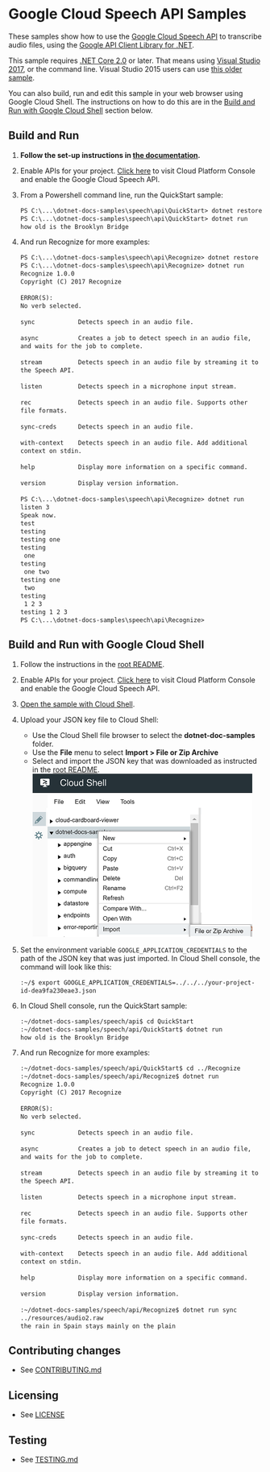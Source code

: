 # Google Cloud Speech API Samples

These samples show how to use the [Google Cloud Speech API](http://cloud.google.com/speech)
to transcribe audio files, using the [Google API Client Library for
.NET](https://developers.google.com/api-client-library/dotnet/).

This sample requires [.NET Core 2.0](
    https://www.microsoft.com/net/core) or later.  That means using
[Visual Studio 2017](
    https://www.visualstudio.com/), or the command line.  Visual Studio 2015 users
can use [this older sample](
    https://github.com/GoogleCloudPlatform/dotnet-docs-samples/tree/vs2015/speech/api).

You can also build, run and edit this sample in your web browser using Google Cloud Shell. 
The instructions on how to do this are in the [Build and Run with Google Cloud
Shell](#cloudshell) section below.

## Build and Run

1.  **Follow the set-up instructions in [the documentation](https://cloud.google.com/dotnet/docs/setup).**

4.  Enable APIs for your project.
    [Click here](https://console.cloud.google.com/flows/enableapi?apiid=speech.googleapis.com&showconfirmation=true)
    to visit Cloud Platform Console and enable the Google Cloud Speech API.

9.  From a Powershell command line, run the QuickStart sample:
    ```
    PS C:\...\dotnet-docs-samples\speech\api\QuickStart> dotnet restore
    PS C:\...\dotnet-docs-samples\speech\api\QuickStart> dotnet run
    how old is the Brooklyn Bridge
    ```
    
9.  And run Recognize for more examples:
    ```
    PS C:\...\dotnet-docs-samples\speech\api\Recognize> dotnet restore
    PS C:\...\dotnet-docs-samples\speech\api\Recognize> dotnet run
    Recognize 1.0.0
    Copyright (C) 2017 Recognize

    ERROR(S):
    No verb selected.

    sync            Detects speech in an audio file.

    async           Creates a job to detect speech in an audio file, and waits for the job to complete.

    stream          Detects speech in an audio file by streaming it to the Speech API.

    listen          Detects speech in a microphone input stream.

    rec             Detects speech in an audio file. Supports other file formats.

    sync-creds      Detects speech in an audio file.

    with-context    Detects speech in an audio file. Add additional context on stdin.

    help            Display more information on a specific command.

    version         Display version information.
    
    PS C:\...\dotnet-docs-samples\speech\api\Recognize> dotnet run listen 3
    Speak now.
    test
    testing
    testing one
    testing
     one
    testing
     one two
    testing one
     two
    testing
     1 2 3
    testing 1 2 3
    PS C:\...\dotnet-docs-samples\speech\api\Recognize>
    ```

## <a name="cloudshell"></a>Build and Run with Google Cloud Shell

1.  Follow the instructions in the [root README](https://github.com/GoogleCloudPlatform/dotnet-docs-samples/blob/master/README.md).
1.  Enable APIs for your project. <a target='_blank' href="https://console.cloud.google.com/flows/enableapi?apiid=speech.googleapis.com&showconfirmation=true">Click here</a> to visit Cloud Platform Console and enable the Google Cloud Speech API.
1.  <a target='_blank' href="https://console.cloud.google.com/cloudshell/open?git_repo=https://github.com/GoogleCloudPlatform/dotnet-docs-samples&page=editor&open_in_viewer=README.md&working_dir=speech/api">Open the sample with Cloud Shell</a>.
1.  Upload your JSON key file to Cloud Shell:
    *  Use the Cloud Shell file browser to select the **dotnet-doc-samples** folder.
    *  Use the **File** menu to select **Import > File or Zip Archive**
    *  Select and import the JSON key that was downloaded as instructed in the  [root README](https://github.com/GoogleCloudPlatform/dotnet-docs-samples/blob/master/README.md).
    ![Use the Cloud Shell file browser to Import > File](cloud-shell-import-file.png)

1.  Set the environment variable `GOOGLE_APPLICATION_CREDENTIALS` to the path of the JSON key that was just imported. In Cloud Shell console, the command will look like this:

    ```
    :~/$ export GOOGLE_APPLICATION_CREDENTIALS=../../../your-project-id-dea9fa230eae3.json
    ```

1. In Cloud Shell console, run the QuickStart sample:

    ```
    :~/dotnet-docs-samples/speech/api$ cd QuickStart
    :~/dotnet-docs-samples/speech/api/QuickStart$ dotnet run
    how old is the Brooklyn Bridge
    ```

1.  And run Recognize for more examples:

    ```
    :~/dotnet-docs-samples/speech/api/QuickStart$ cd ../Recognize
    :~/dotnet-docs-samples/speech/api/Recognize$ dotnet run
    Recognize 1.0.0
    Copyright (C) 2017 Recognize

    ERROR(S):
    No verb selected.

    sync            Detects speech in an audio file.

    async           Creates a job to detect speech in an audio file, and waits for the job to complete.

    stream          Detects speech in an audio file by streaming it to the Speech API.

    listen          Detects speech in a microphone input stream.

    rec             Detects speech in an audio file. Supports other file formats.

    sync-creds      Detects speech in an audio file.

    with-context    Detects speech in an audio file. Add additional context on stdin.

    help            Display more information on a specific command.

    version         Display version information.

    :~/dotnet-docs-samples/speech/api/Recognize$ dotnet run sync ../resources/audio2.raw
    the rain in Spain stays mainly on the plain
    ```

## Contributing changes

* See [CONTRIBUTING.md](../../CONTRIBUTING.md)

## Licensing

* See [LICENSE](../../LICENSE)

## Testing

* See [TESTING.md](../../TESTING.md)
